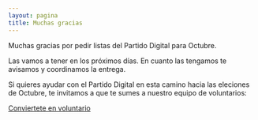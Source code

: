 ```yaml
---
layout: pagina
title: Muchas gracias
---
```


Muchas gracias por pedir listas del Partido Digital para Octubre.

Las vamos a tener en los próximos días. En cuanto las tengamos te avisamos y coordinamos la entrega.
 
Si quieres ayudar con el Partido Digital en esta camino hacia las eleciones de Octubre, te invitamos a que te sumes a nuestro equipo de voluntarios:

<a href="/voluntariado" class="btn" itemprop="url" title="Comienza a ser parte del cambio.">Conviertete en voluntario</a>
